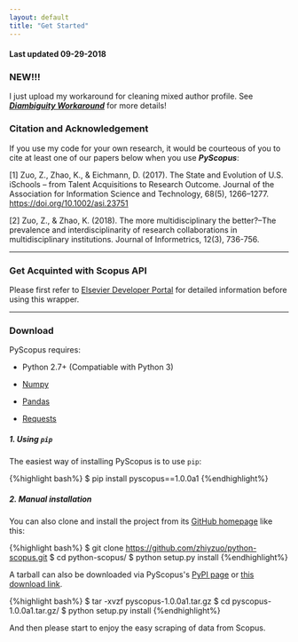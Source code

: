 ```yaml
---
layout: default
title: "Get Started"
---
```


#### Last updated 09-29-2018

### NEW!!!
I just upload my workaround for cleaning mixed author profile. See [___Diambiguity Workaround___](doc/disambiguition.html) for more details!


### Citation and Acknowledgement

If you use my code for your own research, it would be courteous of you to cite at least one of our papers below when you use ___PyScopus___:

[1] Zuo, Z., Zhao, K., & Eichmann, D. (2017). The State and Evolution of U.S. iSchools – from Talent Acquisitions to Research Outcome. Journal of the Association for Information Science and Technology, 68(5), 1266–1277. https://doi.org/10.1002/asi.23751

[2] Zuo, Z., & Zhao, K. (2018). The more multidisciplinary the better?–The prevalence and interdisciplinarity of research collaborations in multidisciplinary institutions. Journal of Informetrics, 12(3), 736-756.

---

### Get Acquinted with Scopus API

Please first refer to [Elsevier Developer Portal](http://dev.elsevier.com/index.html) for detailed information before using this wrapper.

---

### Download

PyScopus requires:

+ Python 2.7+ (Compatiable with Python 3)

+ [Numpy](http://www.numpy.org/)

+ [Pandas](http://pandas.pydata.org/)

+ [Requests](http://docs.python-requests.org/en/master/)

##### 1. Using `pip`

The easiest way of installing PyScopus is to use `pip`:

{%highlight bash%}
$ pip install pyscopus==1.0.0a1
{%endhighlight%}

##### 2. Manual installation

You can also clone and install the project from its <a href="https://github.com/zhiyzuo/python-scopus" target="_blank">GitHub homepage</a> like this:

{%highlight bash%}
$ git clone https://github.com/zhiyzuo/python-scopus.git
$ cd python-scopus/
$ python setup.py install
{%endhighlight%}

A tarball can also be downloaded via PyScopus's <a href="https://pypi.python.org/pypi/pyscopus/1.0.0a1" target="_blank">PyPI page</a> or <a href="https://github.com/zhiyzuo/python-scopus/tarball/1.0.0a1" target="_blank">this download link</a>.

{%highlight bash%}
$ tar -xvzf pyscopus-1.0.0a1.tar.gz
$ cd pyscopus-1.0.0a1.tar.gz/
$ python setup.py install
{%endhighlight%}

And then please start to enjoy the easy scraping of data from Scopus.

